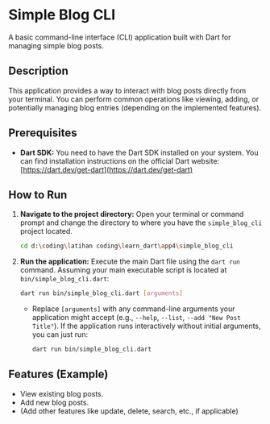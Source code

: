 # Simple Blog CLI

A basic command-line interface (CLI) application built with Dart for managing simple blog posts.

## Description

This application provides a way to interact with blog posts directly from your terminal. You can perform common operations like viewing, adding, or potentially managing blog entries (depending on the implemented features).

## Prerequisites

- **Dart SDK:** You need to have the Dart SDK installed on your system. You can find installation instructions on the official Dart website: [https://dart.dev/get-dart](https://dart.dev/get-dart)

## How to Run

1.  **Navigate to the project directory:**
    Open your terminal or command prompt and change the directory to where you have the `simple_blog_cli` project located.

    ```bash
    cd d:\coding\latihan coding\learn_dart\app4\simple_blog_cli
    ```

2.  **Run the application:**
    Execute the main Dart file using the `dart run` command. Assuming your main executable script is located at `bin/simple_blog_cli.dart`:

    ```bash
    dart run bin/simple_blog_cli.dart [arguments]
    ```

    - Replace `[arguments]` with any command-line arguments your application might accept (e.g., `--help`, `--list`, `--add "New Post Title"`). If the application runs interactively without initial arguments, you can just run:
      ```bash
      dart run bin/simple_blog_cli.dart
      ```

## Features (Example)

- View existing blog posts.
- Add new blog posts.
- (Add other features like update, delete, search, etc., if applicable)
